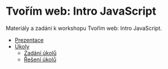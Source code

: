 # Tvořím web: Intro JavaScript

Materiály a zadání k workshopu Tvořím web: Intro JavaScript.

- [Prezentace](https://docs.google.com/presentation/d/15kSm1L7PbONm2AF224XQqrcIxBc3p6R36ZRIcmtYGEM/edit?usp=sharing)
- [Úkoly](cviceni/)
  - [Zadání úkolů](cviceni/README.md)
  - [Řešení úkolů](cviceni/reseni)

